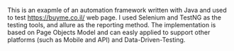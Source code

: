 This is an exapmle of an automation framework written with Java and used to test https://buyme.co.il/ web page.
I used Selenium and TestNG as the testing tools, and allure as the reporting method.
The implementation is based on Page Objects Model and can easly applied to support other platforms (such as Mobile and API) and Data-Driven-Testing.
